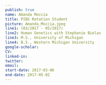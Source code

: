 ```yaml
---
publish: true
name: Amanda Moccia
title: PIBS Rotation Student
picture: Amanda_Moccia.jpeg
line1: (03/2017 - 05/2017)
line2: Human Genetics with Stephanie Bielas
line3: M.S., University of Michigan
line4: B.S., Western Michigan University
google-scholar: 
CV:
linked-in: 
twitter:
email:
start-date: 2017-03-06
end-date: 2017-05-02
---
```

